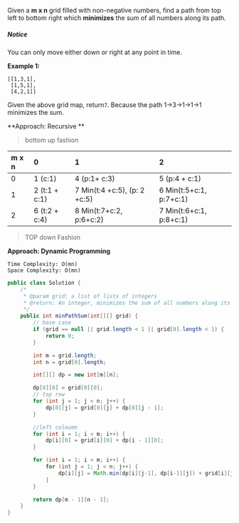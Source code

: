 Given a **m x n** grid filled with non-negative numbers, find a path from top left to bottom right which **minimizes** the sum of all numbers along its path.

##### Notice

You can only move either down or right at any point in time.

**Example 1:**

```
[[1,3,1],
 [1,5,1],
 [4,2,1]]
```

Given the above grid map, return`7`. Because the path 1→3→1→1→1 minimizes the sum.



**Approach: Recursive **

> bottom up fashion



| m x n | 0 | 1 | 2 |
| :--- | :--- | :--- | :--- |
| 0 | 1 \(c:1\) | 4 \(p:1+ c:3\) | 5 \(p:4 + c:1\) |
| 1 | 2 \(t:1 + c:1\) | 7 Min\(t:4 +c:5\), \(p: 2 +c:5\) | 6 Min\(t:5+c:1, p:7+c:1\) |
| 2 | 6 \(t:2 + c:4\) | 8 Min\(t:7+c:2, p:6+c:2\) | 7 Min\(t:6+c:1, p:8+c:1\) |

> TOP down Fashion

**Approach: Dynamic Programming**

```
Time Complexity: O(mn)
Space Complexity: O(mn)
```

```java
public class Solution {
    /*
     * @param grid: a list of lists of integers
     * @return: An integer, minimizes the sum of all numbers along its path
     */
    public int minPathSum(int[][] grid) {
        // base case
        if (grid == null || grid.length < 1 || grid[0].length < 1) {
            return 0;
        }

        int m = grid.length;
        int n = grid[0].length;

        int[][] dp = new int[m][n];

        dp[0][0] = grid[0][0];
        // top row
        for (int j = 1; j < n; j++) {
            dp[0][j] = grid[0][j] + dp[0][j - 1];
        }

        //left coloumn
        for (int i = 1; i < m; i++) {
            dp[i][0] = grid[i][0] + dp[i - 1][0];
        }

        for (int i = 1; i < m; i++) {
            for (int j = 1; j < n; j++) {
                dp[i][j] = Math.min(dp[i][j-1], dp[i-1][j]) + grid[i][j];
            }
        }

        return dp[m - 1][n - 1];
    }
}
```



